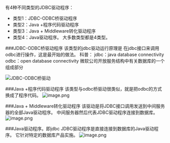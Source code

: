 有4种不同类型的JDBC驱动程序：
* 类型1：JDBC-ODBC桥驱动程序
* 类型2：Java +程序代码驱动程序
* 类型3：Java + Middleware转化驱动程序
* 类型4：Java驱动程序。
大多数类型都是4类型。

###JDBC-ODBC桥驱动程序
该类型的jdbc驱动运行原理是 在jdbc接口来调用odbc进行操作，这是最开始的做法。
科普：
jdbc：java database connectivity
odbc：open database connectivity 微软公司开放服务结构中有关数据库的一个组成部分

![JDBC-ODBC桥驱动](http://upload-images.jianshu.io/upload_images/5786888-477c43f0be81a7be.png?imageMogr2/auto-orient/strip%7CimageView2/2/w/1240)

###Java +程序代码驱动程序
该类型与odbc桥驱动很类似，就是把odbc的方式换成了程序代码。
![image.png](http://upload-images.jianshu.io/upload_images/5786888-8dbc4fba2d44ebbd.png?imageMogr2/auto-orient/strip%7CimageView2/2/w/1240)

###Java + Middleware转化驱动程序
该驱动是将JDBC接口调用发送到中间服务器的全部Java驱动程序。 中间服务器然后代表JDBC驱动程序连接到数据库。
![image.png](http://upload-images.jianshu.io/upload_images/5786888-4d9bd1861ec98760.png?imageMogr2/auto-orient/strip%7CimageView2/2/w/1240)

###Java驱动程序。即jdbc
JDBC驱动程序是直接连接到数据库的Java驱动程序。 它针对特定的数据库产品实施。
![image.png](http://upload-images.jianshu.io/upload_images/5786888-f75e4fb26c497061.png?imageMogr2/auto-orient/strip%7CimageView2/2/w/1240)
